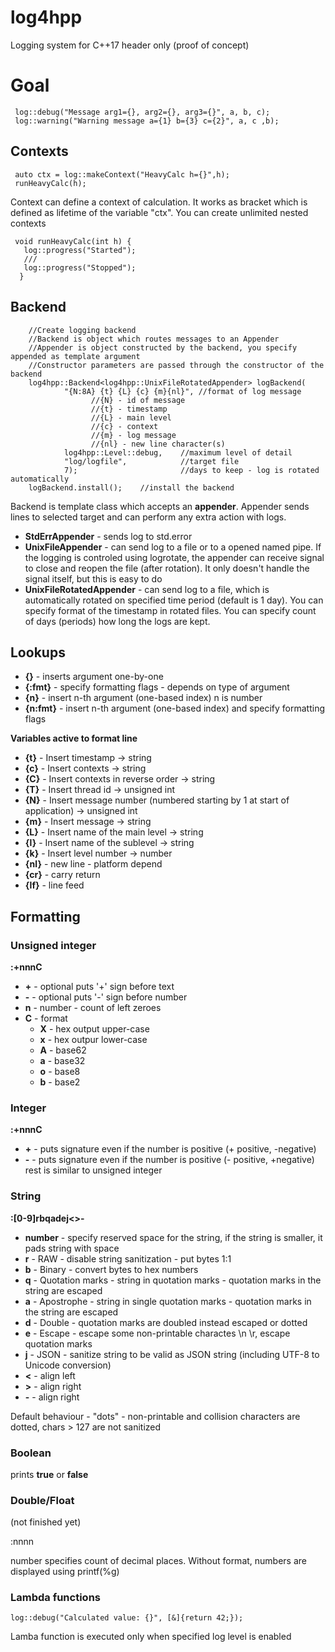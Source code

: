 # log4hpp
Logging system for C++17 header only (proof of concept)

# Goal

```
 log::debug("Message arg1={}, arg2={}, arg3={}", a, b, c);
 log::warning("Warning message a={1} b={3} c={2}", a, c ,b);
```

## Contexts


```
 auto ctx = log::makeContext("HeavyCalc h={}",h);
 runHeavyCalc(h);
```

Context can define a context of calculation. It works as bracket which is defined as lifetime of the variable "ctx". You can create unlimited nested contexts


```
 void runHeavyCalc(int h) {
   log::progress("Started");
   ///
   log::progress("Stopped");
  }
```

## Backend

```
	//Create logging backend
	//Backend is object which routes messages to an Appender
	//Appender is object constructed by the backend, you specify appended as template argument
	//Constructor parameters are passed through the constructor of the backend
	log4hpp::Backend<log4hpp::UnixFileRotatedAppender> logBackend(
			"{N:8A} {t} {L} {c} {m}{nl}", //format of log message
			      //{N} - id of message
			      //{t} - timestamp
				  //{L} - main level
			      //{c} - context
			      //{m} - log message
			      //{nl} - new line character(s)
			log4hpp::Level::debug,    //maximum level of detail
			"log/logfile",            //target file
			7);                       //days to keep - log is rotated automatically
	logBackend.install();    //install the backend
```

Backend is template class which accepts an **appender**. Appender sends lines to selected target and 
can perform any extra action with logs.

* **StdErrAppender** - sends log to std.error
* **UnixFileAppender** - can send log to a file or to a opened named pipe. If the logging is controled
  using logrotate, the appender can receive signal to close and reopen the file (after rotation). It 
  only doesn't handle the signal itself, but this is easy to do
* **UnixFileRotatedAppender** - can send log to a file, which is automatically rotated on specified time period (default is 1 day). You can specify format of the timestamp in rotated files. You can specify count of days (periods) how long the logs are kept.

## Lookups

* **{}** - inserts argument one-by-one
* **{:fmt}** - specify formatting flags - depends on type of argument
* **{n}** - insert n-th argument (one-based index) n is number
* **{n:fmt}** - insert n-th argument (one-based index) and specify formatting flags

**Variables active to format line**

* **{t}** - Insert timestamp -> string
* **{c}** - Insert contexts -> string
* **{C}** - Insert contexts in reverse order -> string
* **{T}** - Insert thread id -> unsigned int
* **{N}** - Insert message number (numbered starting by 1 at start of application) -> unsigned int
* **{m}** - Insert message -> string
* **{L}** - Insert name of the main level -> string
* **{l}** - Insert name of the sublevel -> string
* **{k}** - Insert level number -> number
* **{nl}** - new line - platform depend
* **{cr}** - carry return
* **{lf}** - line feed

## Formatting 

### Unsigned integer

**:+nnnC**

* **+** - optional puts '+' sign before text
* **-** - optional puts '-' sign before number
* **n** - number - count of left zeroes
* **C** - format
    * **X** - hex output upper-case
    * **x** - hex outpur lower-case
    * **A** - base62
    * **a** - base32
    * **o** - base8
    * **b** - base2

### Integer

**:+nnnC**

* **+** - puts signature even if the number is positive (+ positive, -negative)
* **-** - puts signature even if the number is positive (- positive, +negative)
rest is similar to unsigned integer

### String

**:[0-9]rbqadej<>-**

* **number** - specify reserved space for the string, if the string is smaller, it pads string with space
* **r** - RAW - disable string sanitization - put bytes 1:1
* **b** - Binary - convert bytes to hex numbers
* **q** - Quotation marks - string in quotation marks - quotation marks in the string are escaped
* **a** - Apostrophe - string in single quotation marks - quotation marks in the string are escaped
* **d** - Double - quotation marks are doubled instead escaped or dotted
* **e** - Escape - escape some non-printable charactes \n \r, escape quotation marks
* **j** - JSON - sanitize string to be valid as JSON string (including UTF-8 to Unicode conversion) 
* **<** - align left
* **>** - align right
* **-** - align right

Default behaviour - "dots" - non-printable and collision characters are dotted, chars > 127 are not sanitized

### Boolean

prints **true** or **false**

### Double/Float

(not finished yet)

:nnnn

number specifies count of decimal places. Without format, numbers are displayed using printf(%g)

### Lambda functions

```
log::debug("Calculated value: {}", [&]{return 42;});
```

Lamba function is executed only when specified log level is enabled

